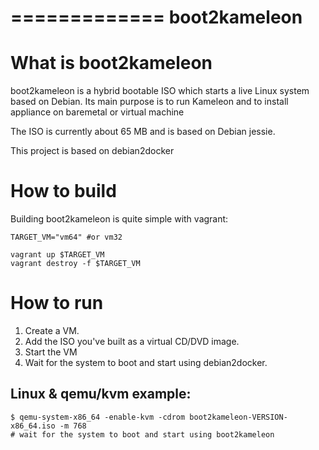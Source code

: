 =============
boot2kameleon
=============

What is boot2kameleon
=====================

boot2kameleon is a hybrid bootable ISO which starts a live Linux system based
on Debian. Its main purpose is to run Kameleon and to install appliance on
baremetal or virtual machine

The ISO is currently about 65 MB and is based on Debian jessie.

This project is based on debian2docker

How to build
============

Building boot2kameleon is quite simple with vagrant:

```
TARGET_VM="vm64" #or vm32

vagrant up $TARGET_VM
vagrant destroy -f $TARGET_VM
```

How to run
==========

1. Create a VM.
2. Add the ISO you've built as a virtual CD/DVD image.
3. Start the VM
4. Wait for the system to boot and start using debian2docker.


Linux & qemu/kvm example:
-------------------------

```
$ qemu-system-x86_64 -enable-kvm -cdrom boot2kameleon-VERSION-x86_64.iso -m 768
# wait for the system to boot and start using boot2kameleon
```
